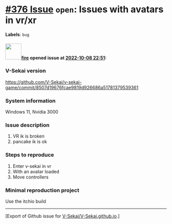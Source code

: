 # [\#376 Issue](https://github.com/V-Sekai/V-Sekai.github.io/issues/376) `open`: Issues with avatars in vr/xr
**Labels**: `bug`


#### <img src="https://avatars.githubusercontent.com/u/32321?u=c2e06a3d2b49a467aa907e54aa259516440267cc&v=4" width="50">[fire](https://github.com/fire) opened issue at [2022-10-08 22:51](https://github.com/V-Sekai/V-Sekai.github.io/issues/376):

### V-Sekai version

https://github.com/V-Sekai/v-sekai-game/commit/8507d19676fcae9819d926686a51781379539361

### System information

Windows 11, Nvidia 3000

### Issue description

1. VR ik is broken
2. pancake ik is ok

### Steps to reproduce

1. Enter v-sekai in vr
2. With an avatar loaded
3. Move controllers

### Minimal reproduction project

Use the itchio build




-------------------------------------------------------------------------------



[Export of Github issue for [V-Sekai/V-Sekai.github.io](https://github.com/V-Sekai/V-Sekai.github.io).]
